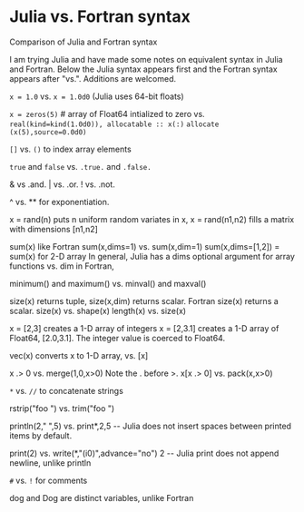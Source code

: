 # Julia vs. Fortran syntax
Comparison of Julia and Fortran syntax

I am trying Julia and have made some notes on equivalent syntax in Julia and Fortran.
Below the Julia syntax appears first and the Fortran syntax appears after "vs.". Additions are welcomed.

`x = 1.0` vs. `x = 1.0d0` (Julia uses 64-bit floats)

`x = zeros(5)` # array of Float64 intialized to zero 
vs.
    `real(kind=kind(1.0d0)), allocatable :: x(:)`
    `allocate (x(5),source=0.0d0)`

`[]` vs. `()` to index array elements

`true` and `false` vs. `.true.` and `.false.`

& vs .and.
| vs. .or.
! vs. .not.

^ vs. ** for exponentiation.

x = rand(n) puts n uniform random variates in x, 
x = rand(n1,n2) fills a matrix with dimensions [n1,n2]

sum(x) like Fortran
sum(x,dims=1) vs. sum(x,dim=1)
sum(x,dims=[1,2]) = sum(x) for 2-D array
In general, Julia has a dims optional argument for array functions vs. dim in Fortran,

minimum() and maximum() vs. minval() and maxval()

size(x) returns tuple, size(x,dim) returns scalar. Fortran size(x) returns a scalar. 
size(x) vs. shape(x)
length(x) vs. size(x)

x = [2,3] creates a 1-D array of integers 
x = [2,3.1] creates a 1-D array of Float64, [2.0,3.1]. The integer value is coerced to Float64.

vec(x) converts x to 1-D array, vs. [x]

x .> 0 vs. merge(1,0,x>0)    Note the . before >.
x[x .> 0] vs. pack(x,x>0)

`*` vs. `//` to concatenate strings

rstrip("foo ") vs. trim("foo ")

println(2," ",5) vs. print*,2,5 -- Julia does not insert spaces between printed items by default.

print(2) vs. write(*,"(i0)",advance="no") 2 -- Julia print does not append newline, unlike println
 
`#` vs. `!` for comments

dog and Dog are distinct variables, unlike Fortran
